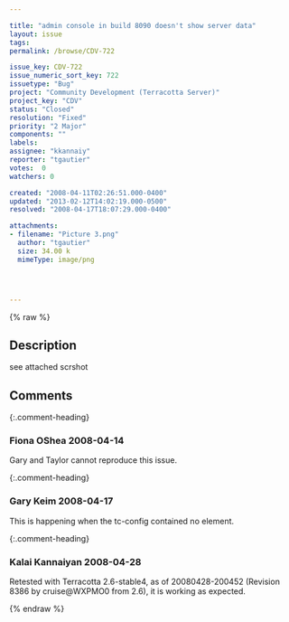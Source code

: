 ```yaml
---

title: "admin console in build 8090 doesn't show server data"
layout: issue
tags: 
permalink: /browse/CDV-722

issue_key: CDV-722
issue_numeric_sort_key: 722
issuetype: "Bug"
project: "Community Development (Terracotta Server)"
project_key: "CDV"
status: "Closed"
resolution: "Fixed"
priority: "2 Major"
components: ""
labels: 
assignee: "kkannaiy"
reporter: "tgautier"
votes:  0
watchers: 0

created: "2008-04-11T02:26:51.000-0400"
updated: "2013-02-12T14:02:19.000-0500"
resolved: "2008-04-17T18:07:29.000-0400"

attachments:
- filename: "Picture 3.png"
  author: "tgautier"
  size: 34.00 k
  mimeType: image/png




---
```


{% raw %}

## Description

<div markdown="1" class="description">

see attached scrshot



</div>

## Comments


{:.comment-heading}
### **Fiona OShea** <span class="date">2008-04-14</span>

<div markdown="1" class="comment">

Gary and Taylor cannot reproduce this issue.

</div>


{:.comment-heading}
### **Gary Keim** <span class="date">2008-04-17</span>

<div markdown="1" class="comment">

This is happening when the tc-config contained no <servers> element.


</div>


{:.comment-heading}
### **Kalai Kannaiyan** <span class="date">2008-04-28</span>

<div markdown="1" class="comment">

Retested with Terracotta 2.6-stable4, as of 20080428-200452 (Revision 8386 by cruise@WXPMO0 from 2.6), it is working as expected.

</div>



{% endraw %}
